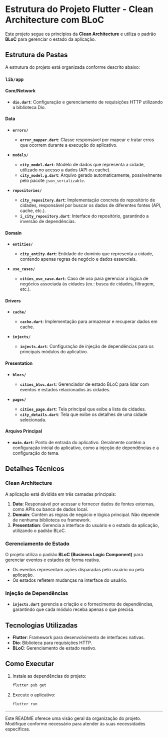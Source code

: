 # Estrutura do Projeto Flutter - Clean Architecture com BLoC

Este projeto segue os princípios da **Clean Architecture** e utiliza o padrão **BLoC** para gerenciar o estado da aplicação.

## Estrutura de Pastas

A estrutura do projeto está organizada conforme descrito abaixo:

### `lib/app`

#### **Core/Network**
- **`dio.dart`**: Configuração e gerenciamento de requisições HTTP utilizando a biblioteca Dio.

#### **Data**
- **`errors/`**
  - **`error_mapper.dart`**: Classe responsável por mapear e tratar erros que ocorrem durante a execução do aplicativo.

- **`models/`**
  - **`city_model.dart`**: Modelo de dados que representa a cidade, utilizado no acesso a dados (API ou cache).
  - **`city_model.g.dart`**: Arquivo gerado automaticamente, possivelmente pelo pacote `json_serializable`.

- **`repositories/`**
  - **`city_repository.dart`**: Implementação concreta do repositório de cidades, responsável por buscar os dados de diferentes fontes (API, cache, etc.).
  - **`i_city_repository.dart`**: Interface do repositório, garantindo a inversão de dependências.

#### **Domain**
- **`entities/`**
  - **`city_entity.dart`**: Entidade de domínio que representa a cidade, contendo apenas regras de negócio e dados essenciais.

- **`use_cases/`**
  - **`cities_use_case.dart`**: Caso de uso para gerenciar a lógica de negócios associada às cidades (ex.: busca de cidades, filtragem, etc.).

#### **Drivers**
- **`cache/`**
  - **`cache.dart`**: Implementação para armazenar e recuperar dados em cache.

- **`injects/`**
  - **`injects.dart`**: Configuração de injeção de dependências para os principais módulos do aplicativo.

#### **Presentation**
- **`blocs/`**
  - **`cities_bloc.dart`**: Gerenciador de estado BLoC para lidar com eventos e estados relacionados às cidades.

- **`pages/`**
  - **`cities_page.dart`**: Tela principal que exibe a lista de cidades.
  - **`city_details.dart`**: Tela que exibe os detalhes de uma cidade selecionada.

#### **Arquivo Principal**
- **`main.dart`**: Ponto de entrada do aplicativo. Geralmente contém a configuração inicial do aplicativo, como a injeção de dependências e a configuração do tema.

## Detalhes Técnicos

### Clean Architecture
A aplicação está dividida em três camadas principais:
1. **Data**: Responsável por acessar e fornecer dados de fontes externas, como APIs ou banco de dados local.
2. **Domain**: Contém as regras de negócio e lógica principal. Não depende de nenhuma biblioteca ou framework.
3. **Presentation**: Gerencia a interface do usuário e o estado da aplicação, utilizando o padrão BLoC.

### Gerenciamento de Estado
O projeto utiliza o padrão **BLoC (Business Logic Component)** para gerenciar eventos e estados de forma reativa. 
- Os eventos representam ações disparadas pelo usuário ou pela aplicação.
- Os estados refletem mudanças na interface do usuário.

### Injeção de Dependências
- **`injects.dart`** gerencia a criação e o fornecimento de dependências, garantindo que cada módulo receba apenas o que precisa.

## Tecnologias Utilizadas
- **Flutter**: Framework para desenvolvimento de interfaces nativas.
- **Dio**: Biblioteca para requisições HTTP.
- **BLoC**: Gerenciamento de estado reativo.


## Como Executar
1. Instale as dependências do projeto:
   ```bash
   flutter pub get
   ```
2. Execute o aplicativo:
   ```bash
   flutter run
   ```

---

Este README oferece uma visão geral da organização do projeto. Modifique conforme necessário para atender às suas necessidades específicas.
